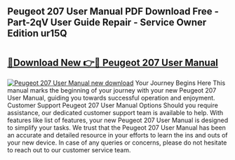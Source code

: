 ## Peugeot 207 User Manual PDF Download Free - Part-2qV User Guide Repair - Service Owner Edition ur15Q

# <h2><a href="http://cf25281.oget.top/?id=Peugeot+207+User+Manual">🔗Download New 👉🔴 Peugeot 207 User Manual</a></h2>

[![Peugeot 207 User Manual new download](https://i.imgur.com/5g1atiW.png)](http://cf25281.oget.top/?id=Peugeot+207+User+Manual)
Your Journey Begins Here This manual marks the beginning of your journey with your new Peugeot 207 User Manual, guiding you towards successful operation and enjoyment. Customer Support Peugeot 207 User Manual Options Should you require assistance, our dedicated customer support team is available to help. With features like list of features, your new Peugeot 207 User Manual is designed to simplify your tasks. We trust that the Peugeot 207 User Manual has been an accurate and detailed resource in your efforts to learn the ins and outs of your new device. In case of any queries or concerns, please do not hesitate to reach out to our customer service team.
